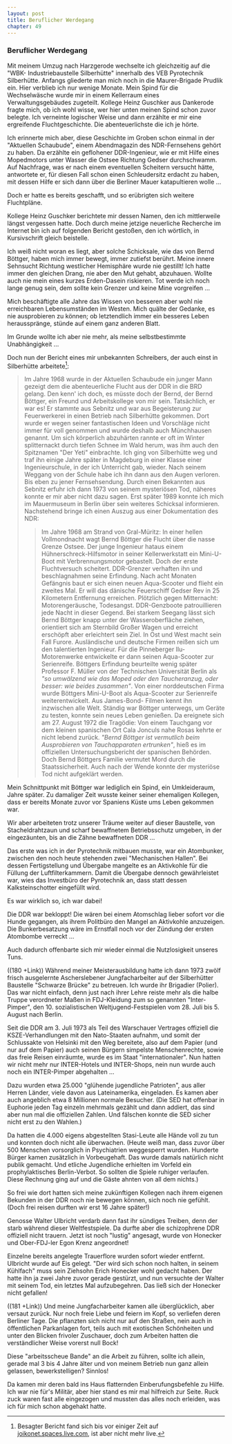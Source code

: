 ```yaml
---  
layout: post
title: Beruflicher Werdegang
chapter: 49
---  
```


### Beruflicher Werdegang

Mit meinem Umzug nach Harzgerode wechselte ich gleichzeitig auf die "WBK-
Industriebaustelle Silberhütte" innerhalb des VEB Pyrotechnik Silberhütte.
Anfangs gliederte man mich noch in die Maurer-Brigade Prudlik ein. Hier
verblieb ich nur wenige Monate. Mein Spind für die Wechselwäsche wurde mir in
einem Kellerraum eines Verwaltungsgebäudes zugeteilt. Kollege Heinz Guschker
aus Dankerode fragte mich, ob ich wohl wisse, wer hier unten meinen Spind
schon zuvor belegte. Ich verneinte logischer Weise und dann erzählte er mir
eine ergreifende Fluchtgeschichte. Die abenteuerlichste die ich je hörte.

Ich erinnerte mich aber, diese Geschichte im Groben schon einmal in der
"Aktuellen Schaubude", einem Abendmagazin des NDR-Fernsehens gehört zu haben.
Da erzählte ein geflohener DDR-Ingenieur, wie er mit Hilfe eines Mopedmotors
unter Wasser die Ostsee Richtung Gedser durchschwamm. Auf Nachfrage, was er
nach einem eventuellen Scheitern versucht hätte, antwortete er, für diesen
Fall schon einen Schleudersitz erdacht zu haben, mit dessen Hilfe er sich dann
über die Berliner Mauer katapultieren wolle …

Doch er hatte es bereits geschafft, und so erübrigten sich weitere
Fluchtpläne.

Kollege Heinz Guschker berichtete mir dessen Namen, den ich mittlerweile
längst vergessen hatte. Doch durch meine jetzige neuerliche Recherche im
Internet bin ich auf folgenden Bericht gestoßen, den ich wörtlich, in
Kursivschrift gleich beistelle.

Ich weiß nicht woran es liegt, aber solche Schicksale, wie das von Bernd
Böttger, haben mich immer bewegt, immer zutiefst berührt. Meine innere
Sehnsucht Richtung westlicher Hemisphäre wurde nie gestillt! Ich hatte immer
den gleichen Drang, nie aber den Mut gehabt, abzuhauen. Wollte auch nie mein
eines kurzes Erden-Dasein riskieren. Tot werde ich noch lange genug sein, dem
sollte kein Grenzer und keine Mine vorgreifen …

Mich beschäftigte alle Jahre das Wissen von besseren aber wohl nie
erreichbaren Lebensumständen im Westen. Mich quälte der Gedanke, es nie
ausprobieren zu können; ob letztendlich immer ein besseres Leben
herausspränge, stünde auf einem ganz anderen Blatt.

Im Grunde wollte ich aber nie mehr, als meine selbstbestimmte Unabhängigkeit …

Doch nun der Bericht eines mir unbekannten Schreibers, der auch einst in
Silberhütte arbeitete[^1]:

> Im Jahre 1968 wurde in der Aktuellen Schaubude ein junger Mann gezeigt
> dem die abenteuerliche Flucht aus der DDR in die BRD gelang. Den
> kenn' ich doch, es müsste doch der Bernd, der Bernd Böttger, ein
> Freund und Arbeitskollege von mir sein. Tatsächlich, er war es! Er
> stammte aus Sebnitz und war aus Begeisterung zur Feuerwerkerei in
> einen Betrieb nach Silberhütte gekommen.  Dort wurde er wegen seiner
> fantastischen Ideen und Vorschläge nicht immer für voll genommen
> und wurde deshalb auch Münchhausen genannt. Um sich körperlich
> abzuhärten rannte er oft im Winter splitternackt durch tiefen Schnee
> im Wald herum, was ihm auch den Spitznamen "Der Yeti" einbrachte. Ich
> ging von Silberhütte weg und traf ihn einige Jahre später in
> Magdeburg in einer Klasse einer Ingenieurschule, in der ich Unterricht
> gab, wieder. Nach seinem Weggang von der Schule habe ich ihn dann aus
> den Augen verloren. Bis eben zu jener Fernsehsendung. Durch einen
> Bekannten aus Sebnitz erfuhr ich dann 1973 von seinem mysteriösen
> Tod, näheres konnte er mir aber nicht dazu sagen. Erst später
> 1989 konnte ich mich im Mauermuseum in Berlin über sein weiteres
> Schicksal informieren. Nachstehend bringe ich einen Auszug aus einer
> Dokumentation des NDR:
>
> > Im Jahre 1968 am Strand von Gral-Müritz: In einer hellen
> > Vollmondnacht wagt Bernd Böttger die Flucht über die nasse Grenze
> > Ostsee. Der junge Ingenieur hataus einem Hühnerschreck-Hilfsmotor
> > in seiner Kellerwerkstatt ein Mini-U-Boot mit Verbrennungsmotor
> > gebastelt. Doch der erste Fluchtversuch scheitert. DDR-Grenzer
> > verhaften ihn und beschlagnahmen seine Erfindung. Nach acht
> > Monaten Gefängnis baut er sich einen neuen Aqua-Scooter und
> > flieht ein zweites Mal. Er will das dänische Feuerschiff Gedser
> > Rev in 25 Kilometern Entfernung erreichen. Plötzlich gegen
> > Mitternacht: Motorengeräusche, Todesangst. DDR-Genzboote
> > patrouillieren jede Nacht in dieser Gegend. Bei starkem Seegang
> > lässt sich Bernd Böttger knapp unter der Wasseroberfläche
> > ziehen, orientiert sich am Sternbild Großer Wagen und erreicht
> > erschöpft aber erleichtert sein Ziel. In Ost und West macht sein
> > Fall Furore. Ausländische und deutsche Firmen reißen sich um
> > den talentierten Ingenieur. Für die Pinneberger Ilu-Motorenwerke
> > entwickelte er dann seinen Aqua-Scooter zur Serienreife. Böttgers
> > Erfindung beurteilte wenig später Professor F. Müller von der
> > Technischen Universität Berlin als _"so umwälzend wie das Moped
> > oder den Taucheranzug, oder besser: wie beides zusammen"_. Von einer
> > norddeutschen Firma wurde Böttgers Mini-U-Boot als Aqua-Scooter
> > zur Serienreife weiterentwickelt. Aus James-Bond- Filmen kennt
> > ihn inzwischen alle Welt. Ständig war Böttger unterwegs, um
> > Geräte zu testen, konnte sein neues Leben genießen. Da ereignete
> > sich am 27. August 1972 die Tragödie: Von einem Tauchgang
> > vor dem kleinen spanischen Ort Cala Jonculs nahe Rosas kehrte
> > er nicht lebend zurück. _"Bernd Böttger ist vermutlich beim
> > Ausprobieren von Tauchapparaten ertrunken"_, hieß es im offiziellen
> > Untersuchungsbericht der spanischen Behörden. Doch Bernd Böttgers
> > Familie vermutet Mord durch die Staatssicherheit. Auch nach der
> > Wende konnte der mysteriöse Tod nicht aufgeklärt werden.

Mein Schnittpunkt mit Böttger war lediglich ein Spind, ein Umkleideraum, Jahre
später. Zu damaliger Zeit wusste keiner seiner ehemaligen Kollegen, dass er
bereits Monate zuvor vor Spaniens Küste ums Leben gekommen war.

Wir aber arbeiteten trotz unserer Träume weiter auf dieser Baustelle, von
Stacheldrahtzaun und scharf bewaffnetem Betriebsschutz umgeben, in der
eingezäunten, bis an die Zähne bewaffneten DDR …

Das erste was ich in der Pyrotechnik mitbauen musste, war ein Atombunker,
zwischen den noch heute stehenden zwei "Mechanischen Hallen". Bei dessen
Fertigstellung und Übergabe mangelte es an Aktivkohle für die Füllung der
Luftfilterkammern. Damit die Übergabe dennoch gewährleistet war, wies das
Investbüro der Pyrotechnik an, dass statt dessen Kalksteinschotter eingefüllt
wird.

Es war wirklich so, ich war dabei!

Die DDR war bekloppt! Die wären bei einem Atomschlag lieber sofort vor die
Hunde gegangen, als ihrem Politbüro den Mangel an Aktivkohle anzuzeigen. Die
Bunkerbesatzung wäre im Ernstfall noch vor der Zündung der ersten Atombombe
verreckt …

Auch dadurch offenbarte sich mir wieder einmal die Nutzlosigkeit unseres Tuns.

((180 +Link)) Während meiner Meisterausbildung hatte ich dann 1973 zwölf
frisch ausgelernte Ascherslebener Jungfacharbeiter auf der Silberhütter
Baustelle "Schwarze Brücke" zu betreuen. Ich wurde ihr Brigadier (Polier). Das
war nicht einfach, denn just nach ihrer Lehre reiste mehr als die halbe Truppe
verordneter Maßen in FDJ-Kleidung zum so genannten "Inter-Pimper", den 10.
sozialistischen Weltjugend-Festspielen vom 28. Juli bis 5. August nach Berlin.

Seit die DDR am 3. Juli 1973 als Teil des Warschauer Vertrages offiziell die
KSZE-Verhandlungen mit den Nato-Staaten aufnahm, und somit der Schlussakte von
Helsinki mit den Weg bereitete, also auf dem Papier (und nur auf dem Papier)
auch seinen Bürgern simpelste Menschenrechte, sowie das freie Reisen
einräumte, wurde es im Staat "internationaler". Nun hatten wir nicht mehr nur
INTER-Hotels und INTER-Shops, nein nun wurde auch noch ein INTER-Pimper
abgehalten …

Dazu wurden etwa 25.000 "glühende jugendliche Patrioten", aus aller Herren
Länder, viele davon aus Lateinamerika, eingeladen. Es kamen aber auch
angeblich etwa 8 Millionen normale Besucher. (Die SED hat offenbar in Euphorie
jeden Tag einzeln mehrmals gezählt und dann addiert, das sind aber nun mal die
offiziellen Zahlen. Und fälschen konnte die SED sicher nicht erst zu den
Wahlen.)

Da hatten die 4.000 eigens abgestellten Stasi-Leute alle Hände voll zu tun und
konnten doch nicht alle überwachen. (Heute weiß man, dass zuvor über 500
Menschen vorsorglich in Psychiatrien weggesperrt wurden. Hunderte Bürger kamen
zusätzlich in Vorbeugehaft. Das wurde damals natürlich nicht publik gemacht.
Und etliche Jugendliche erhielten im Vorfeld ein prophylaktisches
Berlin-Verbot. So sollten die Spiele ruhiger verlaufen. Diese Rechnung ging
auf und die Gäste ahnten von all dem nichts.)

So frei wie dort hatten sich meine zukünftigen Kollegen nach ihrem eigenen
Bekunden in der DDR noch nie bewegen können, sich noch nie gefühlt. (Doch frei
reisen durften wir erst 16 Jahre später!)

Genosse Walter Ulbricht verdarb dann fast ihr sündiges Treiben, denn der starb
während dieser Weltfestspiele. Da durfte aber die schizophrene DDR offiziell
nicht trauern. Jetzt ist noch "lustig" angesagt, wurde von Honecker und
Ober-FDJ-ler Egon Krenz angeordnet!

Einzelne bereits angelegte Trauerflore wurden sofort wieder entfernt. Ulbricht
wurde auf Eis gelegt. "Der wird sich schon noch halten, in seinem Kühlfach"
muss sein Ziehsohn Erich Honecker wohl gedacht haben. Der hatte ihn ja zwei
Jahre zuvor gerade gestürzt, und nun versuchte der Walter mit seinem Tod, ein
letztes Mal aufzubegehren. Das ließ sich der Honecker nicht gefallen!

((181 +Link)) Und meine Jungfacharbeiter kamen alle überglücklich, aber
versaut zurück. Nur noch freie Liebe und feiern im Kopf, so verliefen deren
Berliner Tage. Die pflanzten sich nicht nur auf den Straßen, nein auch in
öffentlichen Parkanlagen fort, teils auch mit exotischen Schönheiten und unter
den Blicken frivoler Zuschauer, doch zum Arbeiten hatten die verständlicher
Weise vorerst null Bock!

Diese "arbeitsscheue Bande" an die Arbeit zu führen, sollte ich allein, gerade
mal 3 bis 4 Jahre älter und von meinem Betrieb nun ganz allein gelassen,
bewerkstelligen? Sinnlos!

Da kamen mir deren bald ins Haus flatternden Einberufungsbefehle zu Hilfe. Ich
war nie für's Militär, aber hier stand es mir mal hilfreich zur Seite. Ruck
zuck waren fast alle eingezogen und mussten das alles noch erleiden, was ich
für mich schon abgehakt hatte.


[^1]: Besagter Bericht fand sich bis vor einiger Zeit auf
[joikonet.spaces.live.com](http://joikonet.spaces.live.com/Blog/cns!1pxV90x9Qx6_-PVKhKm_-zMA!216.entry),
ist aber nicht mehr live.